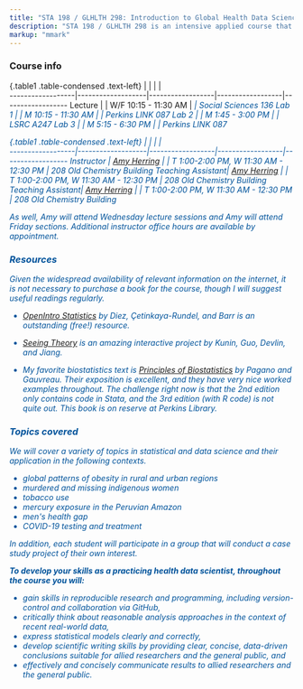 ```yaml
---
title: "STA 198 / GLHLTH 298: Introduction to Global Health Data Science"
description: "STA 198 / GLHLTH 298 is an intensive applied course that provides a rigorous introduction to health data science using current applications in global health research. This course focuses on use of the R computing environment to conduct reproducible data exploration, visualization, and analysis. Students will interpret and translate results for interdisciplinary researchers and the public. Students practice critical evaluation of data-based claims, decisions, and policies. The course includes exploratory data analysis, visualization, basics of probability and inference, predictive modeling, and classification."
markup: "mmark"
---
```


### Course info 

{.table1 .table-condensed .text-left}
<span></span>     | <span></span>     | <span></span>    | <span></span>    |  <span></span>      
------------------|-------------------|------------------|------------------|------------------ 
Lecture        | <font color="#00539B"><i class="fas fa-calendar"></i></font> | W/F 10:15 - 11:30 AM | <font color="#00539B"><i class="fas fa-university"> | Social Sciences 136
Lab 1      | <font color="#00539B"><i class="fas fa-calendar"></i></font> | M 10:15 - 11:30 AM | <font color="#00539B"><i class="fas fa-university"> | Perkins LINK 087 
Lab 2      | <font color="#00539B"><i class="fas fa-calendar"></i></font> | M 1:45 - 3:00 PM | <font color="#00539B"><i class="fas fa-university"> | LSRC A247 
Lab 3       | <font color="#00539B"><i class="fas fa-calendar"></i></font> | M 5:15 - 6:30 PM | <font color="#00539B"><i class="fas fa-university"> | Perkins LINK 087  


{.table1 .table-condensed .text-left}
<span></span>     | <span></span>     | <span></span>    | <span></span>    |  <span></span>      
------------------|-------------------|------------------|------------------|------------------ 
Instructor        | [Amy Herring](https://scholars.duke.edu/person/Amy.Herring) | <a href="mailto:amy.herring@duke.edu" title="email"><i class="fa fa-envelope"></i></a>  | T 1:00-2:00 PM,  W 11:30 AM - 12:30 PM | 208 Old Chemistry Building
Teaching Assistant| [Amy Herring](https://scholars.duke.edu/person/Amy.Herring) | <a href="mailto:amy.herring@duke.edu" title="email"><i class="fa fa-envelope"></i></a>  | T 1:00-2:00 PM, W 11:30 AM - 12:30 PM | 208 Old Chemistry Building
Teaching Assistant| [Amy Herring](https://scholars.duke.edu/person/Amy.Herring) | <a href="mailto:amy.herring@duke.edu" title="email"><i class="fa fa-envelope"></i></a>  | T 1:00-2:00 PM, W 11:30 AM - 12:30 PM | 208 Old Chemistry Building

As well, Amy will attend Wednesday lecture sessions and Amy will attend Friday sections. Additional instructor office hours are available by appointment.

### Resources

Given the widespread availability of relevant information on the internet, it is not necessary to purchase a book for the course, though I will suggest useful readings regularly.

- [OpenIntro Statistics](https://www.openintro.org/book/os/) by Diez, Çetinkaya-Rundel, and Barr is an outstanding (free!) resource.

- [Seeing Theory](https://seeing-theory.brown.edu) is an amazing interactive project by Kunin, Guo, Devlin, and Jiang. 

- My favorite biostatistics text is [Principles of Biostatistics](https://www.routledge.com/Principles-of-Biostatistics/Pagano-Gauvreau/p/book/9781138593145?gclid=CjwKCAjwz_WGBhA1EiwAUAxIcVtyaN5gVRe0QtFY32GZu5_VCRSH5nN3xgdoZo5X4VxIDi1WEhF8UxoC1CEQAvD_BwE) by Pagano and Gauvreau. Their exposition is excellent, and they have very nice worked examples throughout. The challenge right now is that the 2nd edition only contains code in Stata, and the 3rd edition (with R code) is not quite out. This book is on reserve at Perkins Library.

### Topics covered

We will cover a variety of topics in statistical and data science and their application in the following contexts.

- global patterns of obesity in rural and urban regions
- murdered and missing indigenous women
- tobacco use
- mercury exposure in the Peruvian Amazon
- men's health gap
- COVID-19 testing and treatment

In addition, each student will participate in a group that will conduct a case study project of their own interest.

**To develop your skills as a practicing health data scientist, throughout the course you will:**

- gain skills in reproducible research and programming, including version-control and collaboration via GitHub,
- critically think about reasonable analysis approaches in the context of recent real-world data,
- express statistical models clearly and correctly, 
- develop scientific writing skills by providing clear, concise, data-driven 
conclusions suitable for allied researchers and the general public, and
- effectively and concisely communicate results to allied researchers and the general public.
